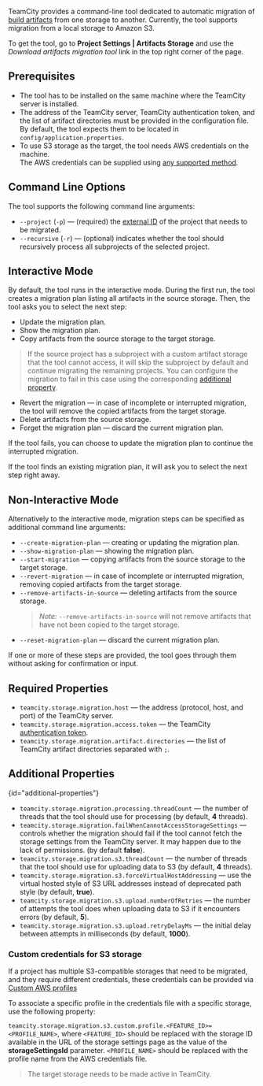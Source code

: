 [//]: # (title: Artifacts Migration Tool)
[//]: # (auxiliary-id: Artifacts Migration Tool)

TeamCity provides a command-line tool dedicated to automatic migration of [build artifacts](build-artifact.md) from one storage to another. 
Currently, the tool supports migration from a local storage to Amazon S3.

To get the tool, go to __Project Settings | Artifacts Storage__ and use the _Download artifacts migration tool_ link in the top right corner of the page.

## Prerequisites

* The tool has to be installed on the same machine where the TeamCity server is installed.
* The address of the TeamCity server, TeamCity authentication token, and the list of artifact directories must be provided in the configuration file.  
  By default, the tool expects them to be located in `config/application.properties`.
* To use S3 storage as the target, the tool needs AWS credentials on the machine.  
  The AWS credentials can be supplied using [any supported method](https://docs.aws.amazon.com/sdk-for-java/v1/developer-guide/setup-credentials.html).

## Command Line Options

The tool supports the following command line arguments:
* `--project` (`-p`) — (required) the [external ID](https://www.jetbrains.com/help/teamcity/identifier.html#External+IDs) of the project that needs to be migrated.
* `--recursive` (`-r`) — (optional) indicates whether the tool should recursively process all subprojects of the selected project.

## Interactive Mode

By default, the tool runs in the interactive mode. During the first run, the tool creates a migration plan listing all artifacts in the source storage. Then, the tool asks you to select the next step:
* Update the migration plan.
* Show the migration plan.
* Copy artifacts from the source storage to the target storage.
> If the source project has a subproject with a custom artifact storage that the tool cannot access,
> it will skip the subproject by default and continue migrating the remaining projects. You can configure the migration to fail in this case using the corresponding [additional property](artifacts-migration-tool.md#additional-properties).

* Revert the migration — in case of incomplete or interrupted migration, the tool will remove the copied artifacts from the target storage.
* Delete artifacts from the source storage.
* Forget the migration plan — discard the current migration plan.

If the tool fails, you can choose to update the migration plan to continue the interrupted migration.

If the tool finds an existing migration plan, it will ask you to select the next step right away.

## Non-Interactive Mode

Alternatively to the interactive mode, migration steps can be specified as additional command line arguments:
* `--create-migration-plan` — creating or updating the migration plan.
* `--show-migration-plan` — showing the migration plan.
* `--start-migration` — copying artifacts from the source storage to the target storage.
* `--revert-migration` — in case of incomplete or interrupted migration, removing copied artifacts from the target storage.
* `--remove-artifacts-in-source` — deleting artifacts from the source storage.
  >*Note:* `--remove-artifacts-in-source` will not remove artifacts that have not been copied to the target storage.
* `--reset-migration-plan` — discard the current migration plan.

If one or more of these steps are provided, the tool goes through them without asking for confirmation or input.

## Required Properties

* `teamcity.storage.migration.host` — the address (protocol, host, and port) of the TeamCity server.
* `teamcity.storage.migration.access.token` — the TeamCity [authentication token](https://www.jetbrains.com/help/teamcity/configuring-your-user-profile.html#Managing+Access+Tokens).
* `teamcity.storage.migration.artifact.directories` — the list of TeamCity artifact directories separated with `;`.

## Additional Properties
{id="additional-properties"}

* `teamcity.storage.migration.processing.threadCount` — the number of threads that the tool should use for processing (by default, **4** threads).
* `teamcity.storage.migration.failWhenCannotAccessStorageSettings` — controls whether the migration should fail if the tool cannot fetch the storage settings from the TeamCity server. It may happen due to the lack of permissions. (by default **false**). 
* `teamcity.storage.migration.s3.threadCount` — the number of threads that the tool should use for uploading data to S3 (by default, **4** threads).
* `teamcity.storage.migration.s3.forceVirtualHostAddressing` — use the virtual hosted style of S3 URL addresses instead of deprecated path style (by default, **true**).
* `teamcity.storage.migration.s3.upload.numberOfRetries` — the number of attempts the tool does when uploading data to S3 if it encounters errors (by default, **5**).
* `teamcity.storage.migration.s3.upload.retryDelayMs` — the initial delay between attempts in milliseconds (by default, **1000**).

### Custom credentials for S3 storage

If a project has multiple S3-compatible storages that need to be migrated, and they require different credentials, 
these credentials can be provided via [Custom AWS profiles](https://docs.aws.amazon.com/sdk-for-php/v3/developer-guide/guide_credentials_profiles.html)

To associate a specific profile in the credentials file with a specific storage, use the following property:

`teamcity.storage.migration.s3.custom.profile.<FEATURE_ID>=<PROFILE_NAME>`, where
`<FEATURE_ID>` should be replaced with the storage ID available in the URL of the storage settings page as the value of the **storageSettingsId** parameter.
`<PROFILE_NAME>` should be replaced with the profile name from the AWS credentials file.

>The target storage needs to be made active in TeamCity.